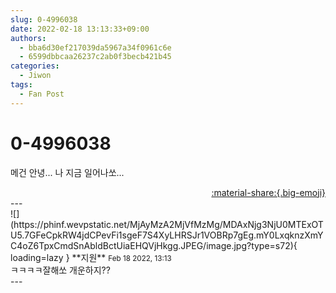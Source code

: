 ```yaml
---
slug: 0-4996038
date: 2022-02-18 13:13:33+09:00
authors:
  - bba6d30ef217039da5967a34f0961c6e
  - 6599dbbcaa26237c2ab0f3becb421b45
categories:
  - Jiwon
tags:
  - Fan Post
---
```


# 0-4996038

<div class="post-container" markdown="1">
<div class="content-container md-sidebar__scrollwrap" markdown="1">

메건 안녕... 나 지금 일어나쏘...

</div>
</div>

<div style="text-align: right;" markdown="1">
<a href="https://weverse.io/fromis9/fanpost/0-4996038" style="text-align: right;">:material-share:{.big-emoji}</a>
</div>
---

<div class="comments-container md-sidebar__scrollwrap" markdown="1">
<div class="comment" markdown="1">
<div class='id-container' markdown="1">
![](https://phinf.wevpstatic.net/MjAyMzA2MjVfMzMg/MDAxNjg3NjU0MTExOTU5.7GFeCpkRW4jdCPevFi1sgeF7S4XyLHRSJr1VOBRp7gEg.mY0LxqknzXmYC4oZ6TpxCmdSnAbldBctUiaEHQVjHkgg.JPEG/image.jpg?type=s72){ loading=lazy }
**<span class="artist">지원</span>** <small>Feb 18 2022, 13:13</small><br>
</div>
<div class='comment-body' markdown="1">
ㅋㅋㅋㅋ잘해쏘 개운하지??
</div>
</div>
</div>
---
